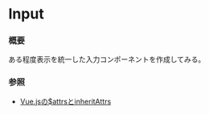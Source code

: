 # Input  
  
### 概要  
 ある程度表示を統一した入力コンポーネントを作成してみる。

### 参照  
- [Vue.jsの$attrsとinheritAttrs](https://isoppp.com/note/2018-12-16/what-is-vue-attrs/)  